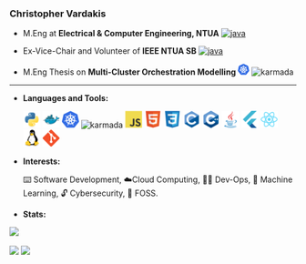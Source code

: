 ### Christopher Vardakis
- M.Eng at **Electrical & Computer Engineering, NTUA** <a href="https://www.ece.ntua.gr/"> <img src="https://e-shop.ntua.gr/wp-content/uploads/2021/07/pp-sticker-small.png" alt="java" width="25" height="25"/> </a>
- Ex-Vice-Chair and Volunteer of **IEEE NTUA SB**  <a href="https://ieee.ntua.gr/"> <img src="https://ieee.ntua.gr/static/media/ieee_logo_optimized.ef37efa4023e05422308.png" alt="java" width="20" height="20"/> </a>

- M.Eng Thesis οn **Multi-Cluster Orchestration Modelling**   <img src="https://github.com/devicons/devicon/blob/master/icons/kubernetes/kubernetes-plain.svg" alt="java" width="20" height="20"/>  <img src="https://karmada.io/img/karmada-icon-color.png" alt="karmada" width="20" height="20"/> 
---
- **Languages and Tools:**

  <img src="https://github.com/devicons/devicon/blob/master/icons/python/python-original.svg" alt="python" width="30" height="30"/> 
  <img src="https://github.com/devicons/devicon/blob/master/icons/docker/docker-original.svg" alt="java" width="30" height="30"/> 
  <img src="https://github.com/devicons/devicon/blob/master/icons/kubernetes/kubernetes-plain.svg" alt="java" width="30" height="30"/> 
  <img src="https://karmada.io/img/karmada-icon-color.png" alt="karmada" width="30" height="30"/> 
  <img src="https://github.com/devicons/devicon/blob/master/icons/javascript/javascript-original.svg" alt="C++" width="30" height="30"/> 
  <img src="https://github.com/devicons/devicon/blob/master/icons/html5/html5-original.svg" alt="python" width="30" height="30"/> 
  <img src="https://github.com/devicons/devicon/blob/master/icons/css3/css3-original.svg" alt="java" width="30" height="30"/> 
  <img src="https://github.com/devicons/devicon/blob/master/icons/c/c-original.svg" alt="c" width="30" height="30"/> 
  <img src="https://github.com/devicons/devicon/blob/master/icons/cplusplus/cplusplus-original.svg" alt="c++" width="30" height="30"/> 
  <img src="https://github.com/devicons/devicon/blob/master/icons/java/java-original.svg" alt="java" width="30" height="30"/> 
  <img src="https://github.com/devicons/devicon/blob/master/icons/flutter/flutter-original.svg" alt="java" width="30" height="30"/> 
  <img src="https://github.com/devicons/devicon/blob/master/icons/react/react-original.svg" alt="C++" width="30" height="30"/>
  <img src="https://github.com/devicons/devicon/blob/master/icons/linux/linux-original.svg" alt="C++" width="30" height="30"/> 
  <img src="https://github.com/devicons/devicon/blob/master/icons/git/git-original.svg" alt="C++" width="30" height="30"/> 

- **Interests:** 

   ⌨️ Software Development, ☁️Cloud Computing, 👨‍💻 Dev-Ops, 🤖 Machine Learning, 🔓 Cybersecurity, 🐧 FOSS.
    
    
- **Stats:** 
<!-- <p align="left"> <img src="https://komarev.com/ghpvc/?username=SeekerRook&label=Profile%20views&color=0e75b6&style=flat" alt="SeekerRook" /> </p>

<p align="left"> <a href="https://github.com/ryo-ma/github-profile-trophy"><img src="https://github-profile-trophy.vercel.app/?username=SeekerRook" alt="SeekerRook" /></a> </p>


<p><img align="left" src="https://github-readme-stats.vercel.app/api/top-langs?username=SeekerRook&show_icons=true&locale=en&layout=compact" alt="SeekerRook" /></p>
      
<p>&nbsp;<img align="center" src="https://github-readme-stats.vercel.app/api?username=SeekerRook&show_icons=true&locale=en" alt="SeekerRook" /></p>-->



<!-- [![GitHub Streak](http://github-readme-streak-stats.herokuapp.com?user=SeekerRook&theme=react&hide_border=true&date_format=j%2Fn%5B%2FY%5D)](https://git.io/streak-stats) -->
![](http://github-profile-summary-cards.vercel.app/api/cards/profile-details?username=SeekerRook&theme=nord_dark)



![](http://github-profile-summary-cards.vercel.app/api/cards/repos-per-language?username=SeekerRook&theme=nord_dark)
![](http://github-profile-summary-cards.vercel.app/api/cards/productive-time?username=SeekerRook&theme=nord_dark&utcOffset=2)

<!--  https://github.com/devicons/devicon/blob/master/icons/twitter/twitter-original.svg-->


